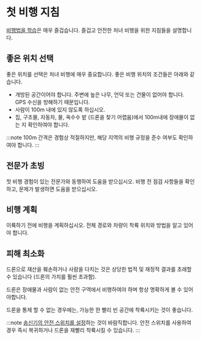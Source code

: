 # 첫 비행 지침

[비행법을 학습](../flying/basic_flying.md)은 매우 즐겁습니다. 즐겁고 안전한 처녀 비행을 위한 지침들을 설명합니다.

## 좋은 위치 선택

좋은 위치를 선택은 처녀 비행에 매우 중요합니다. 좋은 비행 위치의 조건들은 아래와 같습니다.

- 개방된 공간이어야 합니다. 주변에 높은 나무, 언덕 또는 건물이 없어야 합니다. GPS 수신을 방해하기 때문입니다.
- 사람이 100m 내에 있지 않도록 하십시오.
- 집, 구조물, 자동차, 물, 옥수수 밭 (드론을 찾기 어렵움)에서 100m내에 장애물이 없는 지 확인하여야 합니다.

:::note
100m 간격은 경험상 적절하지만, 해당 지역의 비행 규정을 준수 여부도 확인하여야 합니다.
:::

## 전문가 초빙

첫 비행 경험이 있는 전문가와 동행하여 도움을 받으십시오. 비행 전 점검 사항들을 확인하고, 문제가 발생하면 도움을 받으십시오.

## 비행 계획

이륙하기 전에 비행을 계획하십시오. 전체 경로와 차량이 착륙 위치와 방법을 알고 있어야 합니다.

## 피해 최소화

드론으로 재산을 훼손하거나 사람을 다치는 것은 상당한 법적 및 재정적 결과를 초래할 수 있습니다 (드론의 가치를 훨씬 초과함).

드론은 장애물과 사람이 없는 안전 구역에서 비행하여야 하며 항상 명확하게 볼 수 있어야합니다.

드론을 통제 할 수 없는 경우에는, 가능한 한 빨리 빈 공간에 착륙시키는 것이 좋습니다.

:::note
[송신기의 안전 스위치를 설정](../config/safety.md#safety_switch)하는 것이 바람직합니다. 안전 스위치를 사용하여 경우 즉시 복귀하거나 드론을 재빨리 착륙시킬 수 있습니다.
:::